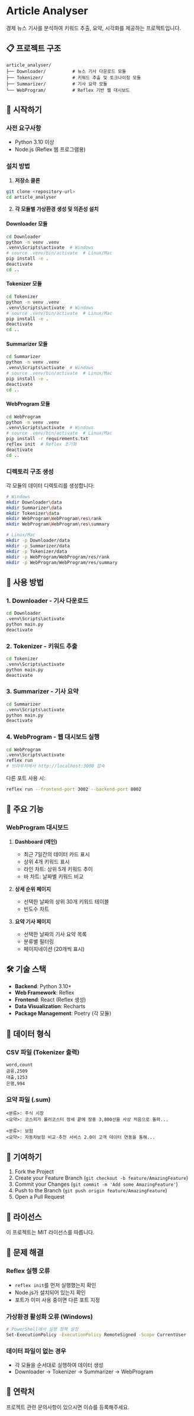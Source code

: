 # Article Analyser

경제 뉴스 기사를 분석하여 키워드 추출, 요약, 시각화를 제공하는 프로젝트입니다.

## 📋 프로젝트 구조

```
article_analyser/
├── Downloader/          # 뉴스 기사 다운로드 모듈
├── Tokenizer/           # 키워드 추출 및 토크나이징 모듈
├── Summarizer/          # 기사 요약 모듈
└── WebProgram/          # Reflex 기반 웹 대시보드
```

## 🚀 시작하기

### 사전 요구사항

- Python 3.10 이상
- Node.js (Reflex 웹 프로그램용)

### 설치 방법

1. **저장소 클론**
```bash
git clone <repository-url>
cd article_analyser
```

2. **각 모듈별 가상환경 생성 및 의존성 설치**

#### Downloader 모듈
```bash
cd Downloader
python -m venv .venv
.venv\Scripts\activate  # Windows
# source .venv/bin/activate  # Linux/Mac
pip install -e .
deactivate
cd ..
```

#### Tokenizer 모듈
```bash
cd Tokenizer
python -m venv .venv
.venv\Scripts\activate  # Windows
# source .venv/bin/activate  # Linux/Mac
pip install -e .
deactivate
cd ..
```

#### Summarizer 모듈
```bash
cd Summarizer
python -m venv .venv
.venv\Scripts\activate  # Windows
# source .venv/bin/activate  # Linux/Mac
pip install -e .
deactivate
cd ..
```

#### WebProgram 모듈
```bash
cd WebProgram
python -m venv .venv
.venv\Scripts\activate  # Windows
# source .venv/bin/activate  # Linux/Mac
pip install -r requirements.txt
reflex init  # Reflex 초기화
deactivate
cd ..
```

### 디렉토리 구조 생성

각 모듈의 데이터 디렉토리를 생성합니다:

```bash
# Windows
mkdir Downloader\data
mkdir Summarizer\data
mkdir Tokenizer\data
mkdir WebProgram\WebProgram\res\rank
mkdir WebProgram\WebProgram\res\summary

# Linux/Mac
mkdir -p Downloader/data
mkdir -p Summarizer/data
mkdir -p Tokenizer/data
mkdir -p WebProgram/WebProgram/res/rank
mkdir -p WebProgram/WebProgram/res/summary
```

## 📖 사용 방법

### 1. Downloader - 기사 다운로드
```bash
cd Downloader
.venv\Scripts\activate
python main.py
deactivate
```

### 2. Tokenizer - 키워드 추출
```bash
cd Tokenizer
.venv\Scripts\activate
python main.py
deactivate
```

### 3. Summarizer - 기사 요약
```bash
cd Summarizer
.venv\Scripts\activate
python main.py
deactivate
```

### 4. WebProgram - 웹 대시보드 실행
```bash
cd WebProgram
.venv\Scripts\activate
reflex run
# 브라우저에서 http://localhost:3000 접속
```

다른 포트 사용 시:
```bash
reflex run --frontend-port 3002 --backend-port 8002
```

## 🎯 주요 기능

### WebProgram 대시보드

1. **Dashboard (메인)**
   - 최근 7일간의 데이터 카드 표시
   - 상위 4개 키워드 표시
   - 라인 차트: 상위 5개 키워드 추이
   - 바 차트: 날짜별 키워드 비교

2. **상세 순위 페이지**
   - 선택한 날짜의 상위 30개 키워드 테이블
   - 빈도수 차트

3. **요약 기사 페이지**
   - 선택한 날짜의 기사 요약 목록
   - 분류별 필터링
   - 페이지네이션 (20개씩 표시)

## 🛠️ 기술 스택

- **Backend**: Python 3.10+
- **Web Framework**: Reflex
- **Frontend**: React (Reflex 생성)
- **Data Visualization**: Recharts
- **Package Management**: Poetry (각 모듈)

## 📝 데이터 형식

### CSV 파일 (Tokenizer 출력)
```csv
word,count
금융,2509
대출,1253
은행,994
```

### 요약 파일 (.sum)
```
<분류>: 주식 시장
<요약>: 코스피가 롤러코스터 장세 끝에 장중 3,800선을 사상 처음으로 돌파...

<분류>: 보험
<요약>: 자동차보험 비교·추천 서비스 2.0이 고객 데이터 연동을 통해...
```

## 🤝 기여하기

1. Fork the Project
2. Create your Feature Branch (`git checkout -b feature/AmazingFeature`)
3. Commit your Changes (`git commit -m 'Add some AmazingFeature'`)
4. Push to the Branch (`git push origin feature/AmazingFeature`)
5. Open a Pull Request

## 📄 라이선스

이 프로젝트는 MIT 라이선스를 따릅니다.

## 🐛 문제 해결

### Reflex 실행 오류
- `reflex init`를 먼저 실행했는지 확인
- Node.js가 설치되어 있는지 확인
- 포트가 이미 사용 중이면 다른 포트 지정

### 가상환경 활성화 오류 (Windows)
```bash
# PowerShell에서 실행 정책 설정
Set-ExecutionPolicy -ExecutionPolicy RemoteSigned -Scope CurrentUser
```

### 데이터 파일이 없는 경우
- 각 모듈을 순서대로 실행하여 데이터 생성
- Downloader → Tokenizer → Summarizer → WebProgram

## 📧 연락처

프로젝트 관련 문의사항이 있으시면 이슈를 등록해주세요.
